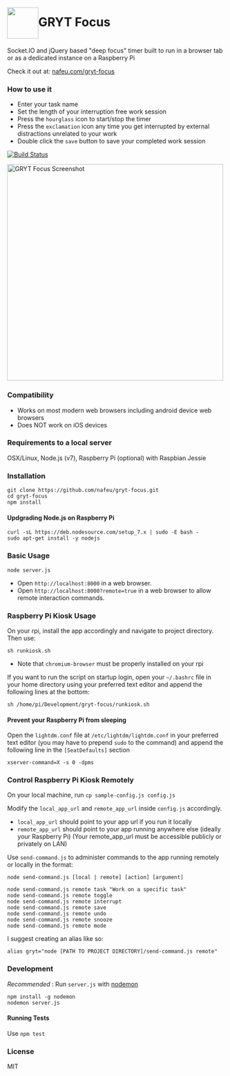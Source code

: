 <h1><img src="http://phrakture.com/images/github/gryt-focus-icon.png" width="72" height="72" valign="middle"/>GRYT Focus</h1>

Socket.IO and jQuery based "deep focus" timer built to run in a browser tab or as a dedicated instance on a Raspberry Pi

Check it out at: [nafeu.com/gryt-focus](http://nafeu.com/gryt-focus)

### How to use it

- Enter your task name
- Set the length of your interruption free work session
- Press the `hourglass` icon to start/stop the timer
- Press the `exclamation` icon any time you get interrupted by external distractions unrelated to your work
- Double click the `save` button to save your completed work session

[![Build Status](https://travis-ci.org/nafeu/gryt-focus.svg?branch=master)](https://travis-ci.org/nafeu/gryt-focus)

<img alt="GRYT Focus Screenshot" src="http://phrakture.com/images/github/gryt-focus-screenshot-updated.png" width="500" valign="middle"/>

### Compatibility

- Works on most modern web browsers including android device web browsers
- Does NOT work on iOS devices

### Requirements to a local server

OSX/Linux, Node.js (v7), Raspberry Pi (optional) with Raspbian Jessie

### Installation

```
git clone https://github.com/nafeu/gryt-focus.git
cd gryt-focus
npm install
```

#### Updgrading Node.js on Raspberry Pi

```
curl -sL https://deb.nodesource.com/setup_7.x | sudo -E bash -
sudo apt-get install -y nodejs
```

### Basic Usage

```
node server.js
```

- Open `http://localhost:8000` in a web browser.
- Open `http://localhost:8000?remote=true` in a web browser to allow remote interaction commands.

### Raspberry Pi Kiosk Usage

On your rpi, install the app accordingly and navigate to project directory. Then use:

```
sh runkiosk.sh
```

* Note that `chromium-browser` must be properly installed on your rpi

If you want to run the script on startup login, open your `~/.bashrc` file in your home directory using your preferred text editor and append the following lines at the bottom:

```
sh /home/pi/Development/gryt-focus/runkiosk.sh
```

#### Prevent your Raspberry Pi from sleeping

Open the `lightdm.conf` file at `/etc/lightdm/lightdm.conf` in your preferred text editor (you may have to prepend `sudo` to the command) and append the following line in the `[SeatDefaults]` section

```
xserver-command=X -s 0 -dpms
```

### Control Raspberry Pi Kiosk Remotely

On your local machine, run `cp sample-config.js config.js`

Modify the `local_app_url` and `remote_app_url` inside `config.js` accordingly.

- `local_app_url` should point to your app url if you run it locally
- `remote_app_url` should point to your app running anywhere else (ideally your Raspberry Pi)
  (Your remote\_app\_url must be accessible publicly or privately on LAN)

Use `send-command.js` to administer commands to the app running remotely or locally in the format:

`node send-command.js [local | remote] [action] [argument]`

```
node send-command.js remote task "Work on a specific task"
node send-command.js remote toggle
node send-command.js remote interrupt
node send-command.js remote save
node send-command.js remote undo
node send-command.js remote snooze
node send-command.js remote mode
```

I suggest creating an alias like so:

```
alias gryt="node [PATH TO PROJECT DIRECTORY]/send-command.js remote"
```

### Development

*Recommended* : Run `server.js` with [nodemon](https://nodemon.io/)

```
npm install -g nodemon
nodemon server.js
```

#### Running Tests

Use `npm test`

### License

MIT